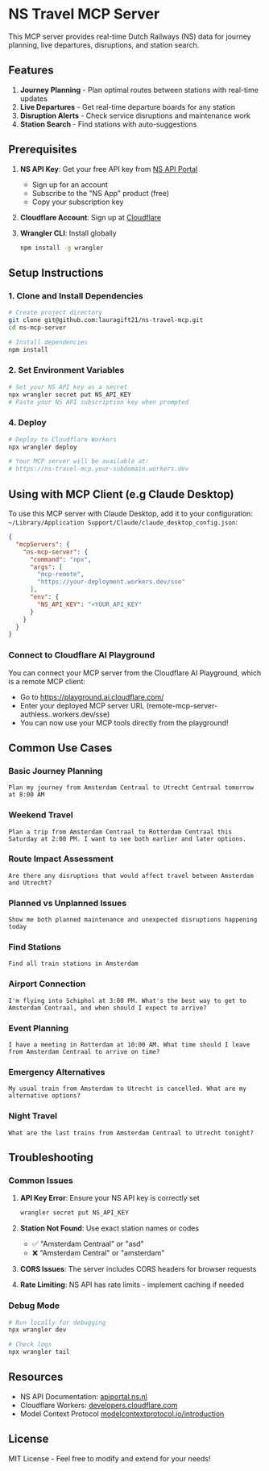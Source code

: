 # NS Travel MCP Server 

This MCP server provides real-time Dutch Railways (NS) data for journey planning, live departures, disruptions, and station search.

## Features

1. **Journey Planning** - Plan optimal routes between stations with real-time updates
2. **Live Departures** - Get real-time departure boards for any station  
3. **Disruption Alerts** - Check service disruptions and maintenance work
4. **Station Search** - Find stations with auto-suggestions

## Prerequisites

1. **NS API Key**: Get your free API key from [NS API Portal](https://apiportal.ns.nl/)
   - Sign up for an account
   - Subscribe to the "NS App" product (free)
   - Copy your subscription key

2. **Cloudflare Account**: Sign up at [Cloudflare](https://cloudflare.com)

3. **Wrangler CLI**: Install globally
   ```bash
   npm install -g wrangler
   ```

## Setup Instructions

### 1. Clone and Install Dependencies

```bash
# Create project directory
git clone git@github.com:lauragift21/ns-travel-mcp.git
cd ns-mcp-server

# Install dependencies
npm install
```

### 2. Set Environment Variables

```bash
# Set your NS API key as a secret
npx wrangler secret put NS_API_KEY
# Paste your NS API subscription key when prompted
```

### 4. Deploy

```bash
# Deploy to Cloudflare Workers
npx wrangler deploy

# Your MCP server will be available at:
# https://ns-travel-mcp.your-subdomain.workers.dev
```

## Using with MCP Client (e.g Claude Desktop)

To use this MCP server with Claude Desktop, add it to your configuration:  `~/Library/Application Support/Claude/claude_desktop_config.json`:

```json
{
  "mcpServers": {
    "ns-mcp-server": {
      "command": "npx",
      "args": [
        "mcp-remote",
        "https://your-deployment.workers.dev/sse"
      ],
      "env": {
        "NS_API_KEY": "<YOUR_API_KEY"
      }
    }
  }
}
```

### Connect to Cloudflare AI Playground

You can connect your MCP server from the Cloudflare AI Playground, which is a remote MCP client:

- Go to https://playground.ai.cloudflare.com/
- Enter your deployed MCP server URL (remote-mcp-server-authless.<your-account>.workers.dev/sse)
- You can now use your MCP tools directly from the playground!


## Common Use Cases

### Basic Journey Planning
```
Plan my journey from Amsterdam Centraal to Utrecht Centraal tomorrow at 8:00 AM
```

### Weekend Travel
```
Plan a trip from Amsterdam Centraal to Rotterdam Centraal this Saturday at 2:00 PM. I want to see both earlier and later options.
```

### Route Impact Assessment
```
Are there any disruptions that would affect travel between Amsterdam and Utrecht?
```

### Planned vs Unplanned Issues
```
Show me both planned maintenance and unexpected disruptions happening today
```

### Find Stations
```
Find all train stations in Amsterdam
```

### Airport Connection
```
I'm flying into Schiphol at 3:00 PM. What's the best way to get to Amsterdam Centraal, and when should I expect to arrive?
```

### Event Planning
```
I have a meeting in Rotterdam at 10:00 AM. What time should I leave from Amsterdam Centraal to arrive on time?
```

### Emergency Alternatives
```
My usual train from Amsterdam to Utrecht is cancelled. What are my alternative options?
```

### Night Travel
```
What are the last trains from Amsterdam Centraal to Utrecht tonight?
```

## Troubleshooting

### Common Issues

1. **API Key Error**: Ensure your NS API key is correctly set
   ```bash
   wrangler secret put NS_API_KEY
   ```

2. **Station Not Found**: Use exact station names or codes
   - ✅ "Amsterdam Centraal" or "asd"
   - ❌ "Amsterdam Central" or "amsterdam"

3. **CORS Issues**: The server includes CORS headers for browser requests

4. **Rate Limiting**: NS API has rate limits - implement caching if needed

### Debug Mode
```bash
# Run locally for debugging
npx wrangler dev

# Check logs
npx wrangler tail
```

## Resources

- NS API Documentation: [apiportal.ns.nl](https://apiportal.ns.nl)
- Cloudflare Workers: [developers.cloudflare.com](https://developers.cloudflare.com)
- Model Context Protocol [modelcontextprotocol.io/introduction](https://modelcontextprotocol.io/introduction)

## License

MIT License - Feel free to modify and extend for your needs!